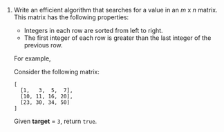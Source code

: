 1. Write an efficient algorithm that searches for a value in an *m* x *n* matrix. This matrix has the following properties:

   - Integers in each row are sorted from left to right.
   - The first integer of each row is greater than the last integer of the previous row.

   For example,

   Consider the following matrix:

   ```
   [
     [1,   3,  5,  7],
     [10, 11, 16, 20],
     [23, 30, 34, 50]
   ]

   ```

   Given **target** = `3`, return `true`.
